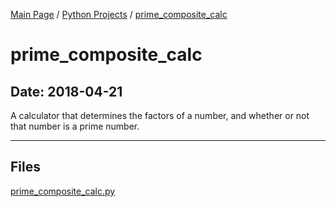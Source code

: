 [Main Page](/) / [Python Projects](/python) / [prime_composite_calc](/python/2018-04-21_prime_composite_calc)

# prime_composite_calc

## Date: 2018-04-21

A calculator that determines the factors of a number, and whether or not that number is a prime number.

-----

## Files

[prime_composite_calc.py](prime_composite_calc.py)